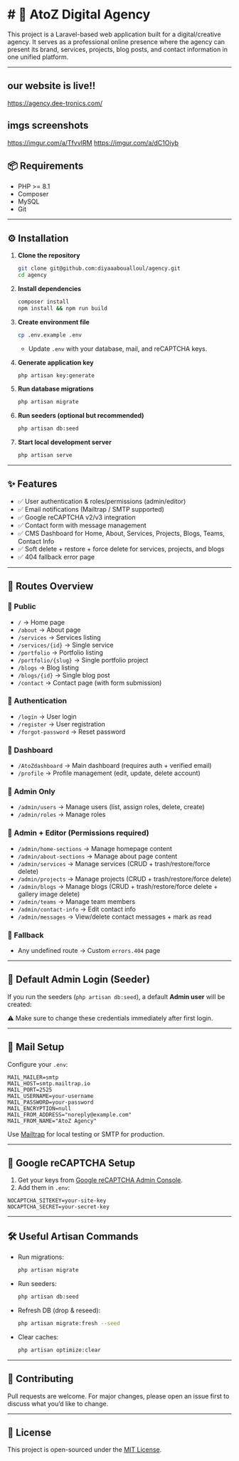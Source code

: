 # # 🚀 AtoZ Digital Agency

This project is a Laravel-based web application built for a digital/creative agency. It serves as a professional online presence where the agency can present its brand, services, projects, blog posts, and contact information in one unified platform.

---
## our website is live!!
https://agency.dee-tronics.com/


## imgs screenshots
https://imgur.com/a/TfvvIRM
https://imgur.com/a/dC1Oiyb

## 📦 Requirements

- PHP >= 8.1
- Composer
- MySQL 
- Git

---

## ⚙️ Installation

1. **Clone the repository**
   ```bash
   git clone git@github.com:diyaaaboualloul/agency.git
   cd agency
   ```

2. **Install dependencies**
   ```bash
   composer install
   npm install && npm run build
   ```

3. **Create environment file**
   ```bash
   cp .env.example .env
   ```
   - Update `.env` with your database, mail, and reCAPTCHA keys.

4. **Generate application key**
   ```bash
   php artisan key:generate
   ```

5. **Run database migrations**
   ```bash
   php artisan migrate
   ```

6. **Run seeders (optional but recommended)**
   ```bash
   php artisan db:seed
   ```

7. **Start local development server**
   ```bash
   php artisan serve
   ```

---

## ✨ Features

- ✅ User authentication & roles/permissions (admin/editor)  
- ✅ Email notifications (Mailtrap / SMTP supported)  
- ✅ Google reCAPTCHA v2/v3 integration  
- ✅ Contact form with message management  
- ✅ CMS Dashboard for Home, About, Services, Projects, Blogs, Teams, Contact Info  
- ✅ Soft delete + restore + force delete for services, projects, and blogs  
- ✅ 404 fallback error page  

---

## 📍 Routes Overview

### 🔹 Public
- `/` → Home page  
- `/about` → About page  
- `/services` → Services listing  
- `/services/{id}` → Single service  
- `/portfolio` → Portfolio listing  
- `/portfolio/{slug}` → Single portfolio project  
- `/blogs` → Blog listing  
- `/blogs/{id}` → Single blog post  
- `/contact` → Contact page (with form submission)  

### 🔹 Authentication
- `/login` → User login  
- `/register` → User registration  
- `/forgot-password` → Reset password  

### 🔹 Dashboard
- `/AtoZdashboard` → Main dashboard (requires auth + verified email)  
- `/profile` → Profile management (edit, update, delete account)  

### 🔹 Admin Only
- `/admin/users` → Manage users (list, assign roles, delete, create)  
- `/admin/roles` → Manage roles  

### 🔹 Admin + Editor (Permissions required)
- `/admin/home-sections` → Manage homepage content  
- `/admin/about-sections` → Manage about page content  
- `/admin/services` → Manage services (CRUD + trash/restore/force delete)  
- `/admin/projects` → Manage projects (CRUD + trash/restore/force delete)  
- `/admin/blogs` → Manage blogs (CRUD + trash/restore/force delete + gallery image delete)  
- `/admin/teams` → Manage team members  
- `/admin/contact-info` → Edit contact info  
- `/admin/messages` → View/delete contact messages + mark as read  

### 🔹 Fallback
- Any undefined route → Custom `errors.404` page  

---

## 👤 Default Admin Login (Seeder)

If you run the seeders (`php artisan db:seed`), a default **Admin user** will be created:



⚠️ Make sure to change these credentials immediately after first login.

---

## 📧 Mail Setup

Configure your `.env`:

```env
MAIL_MAILER=smtp
MAIL_HOST=smtp.mailtrap.io
MAIL_PORT=2525
MAIL_USERNAME=your-username
MAIL_PASSWORD=your-password
MAIL_ENCRYPTION=null
MAIL_FROM_ADDRESS="noreply@example.com"
MAIL_FROM_NAME="AtoZ Agency"
```

Use [Mailtrap](https://mailtrap.io/) for local testing or SMTP for production.

---

## 🔐 Google reCAPTCHA Setup

1. Get your keys from [Google reCAPTCHA Admin Console](https://www.google.com/recaptcha/admin/create).  
2. Add them in `.env`:

```env
NOCAPTCHA_SITEKEY=your-site-key
NOCAPTCHA_SECRET=your-secret-key
```

---

## 🛠 Useful Artisan Commands

- Run migrations:  
  ```bash
  php artisan migrate
  ```

- Run seeders:  
  ```bash
  php artisan db:seed
  ```

- Refresh DB (drop & reseed):  
  ```bash
  php artisan migrate:fresh --seed
  ```

- Clear caches:  
  ```bash
  php artisan optimize:clear
  ```

---

## 🤝 Contributing

Pull requests are welcome. For major changes, please open an issue first to discuss what you’d like to change.

---

## 📄 License

This project is open-sourced under the [MIT License](https://opensource.org/licenses/MIT).
